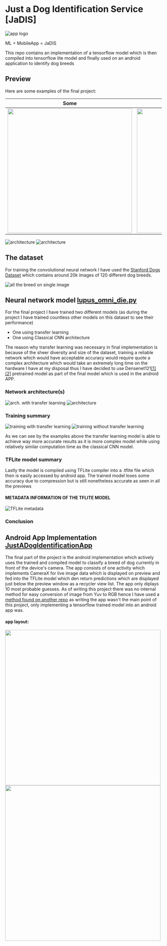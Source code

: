 # Just a Dog Identification Service [JaDIS]
![app logo](https://github.com/Potentiak/JustADogIdentificationService/blob/main/figures/logo_with_title.png)

ML + MobileApp = JaDIS



This repo contains an implementation of a tensorflow model which is then compiled into tensorflow lite model and finally used on an android application to identify dog breeds

## Preview
Here are some examples of the final project:

| Some                                                                                                                             | static                                                                                                                           | screenshots                                                                                                                      |
|----------------------------------------------------------------------------------------------------------------------------------|----------------------------------------------------------------------------------------------------------------------------------|----------------------------------------------------------------------------------------------------------------------------------|
| <img src="https://github.com/Potentiak/JustADogIdentificationService/blob/main/figures/app_example_static_1.jpg" height = 400 /> | <img src="https://github.com/Potentiak/JustADogIdentificationService/blob/main/figures/app_example_static_2.jpg" height = 400 /> | <img src="https://github.com/Potentiak/JustADogIdentificationService/blob/main/figures/app_example_static_3.jpg" height = 400 /> |

![architecture](https://github.com/Potentiak/JustADogIdentificationService/blob/main/figures/TODO.png)
![architecture](https://github.com/Potentiak/JustADogIdentificationService/blob/main/figures/TODO.png)

## The dataset
For training the convolutional neural network I have used the [Stanford Dogs Dataset](http://vision.stanford.edu/aditya86/ImageNetDogs/) which contains around 20k images of 120 different dog breeds.

![all the breed on single image](https://github.com/Potentiak/JustADogIdentificationService/blob/main/figures/all_the_breeds.png)

## Neural network model                 [lupus_omni_die.py]()

For the final project I have trained two different models (as during the project I have trained countless other models on this dataset to see their performance)

- One using transfer learning
- One using Classical CNN architecture

The reason why transfer learning was necessary in final implementation is because of the sheer diversity and size of the dataset, training a reliable network which would have acceptable accuracy would require quote a complex architecture which would take an extremely long time on the hardware I have at my disposal thus I have decided to use Densenet121[[1]](https://keras.io/api/applications/densenet/)[[2]](https://arxiv.org/abs/1608.06993) pretrained model as part of the final model which is used in the android APP.

### Network architecture(s)

![arch. with transfer learning](https://github.com/Potentiak/JustADogIdentificationService/blob/main/figures/TODO)
![architecture](https://github.com/Potentiak/JustADogIdentificationService/blob/main/figures/TODO.png)

### Training summary
![training with transfer learning](https://github.com/Potentiak/JustADogIdentificationService/blob/main/figures/w_transfer_learning.png)
![training without transfer learning](https://github.com/Potentiak/JustADogIdentificationService/blob/main/figures/TODO.png)

As we can see by the examples above the transfer learning model is able to achieve way more accurate results as it is more complex model while using relatively similar computation time as the classical CNN model.

### TFLite model summary

Lastly the model is compiled using TFLite compiler into a .tflite file which then is easily accessed by android app. The trained model loses some accuracy due to compression but is still nonetheless accurate as seen in all the previews

#### METADATA INFORMATION OF THE TFLITE MODEL
![TFLite metadata](https://github.com/Potentiak/JustADogIdentificationService/blob/main/figures/augmentation_example.png)

### Conclusion



## Android App Implementation           [JustADogIdentificationApp](https://github.com/Potentiak/JustADogIdentificationService/tree/main/JustADogIdentificationApp)
The final part of the project is the android implementation which actively uses the trained and compiled model to classify a breed of dog currently in front of the device's camera.
The app consists of one activity which implements CameraX for live image data which is displayed on preview and fed into the TFLite model which den return predictions which are displayed just below the preview window as a recycler view list.
The app only diplays 10 most probable guesses. As of writing this project there was no internal method for easy conversion of image from Yuv to RGB hence I have used a [method found on another repo](https://github.com/hoitab/TFLClassify/blob/main/finish/src/main/java/org/tensorflow/lite/examples/classification/util/YuvToRgbConverter.kt)
as writing the app wasn't the main point of this project, only implementing a tensorflow trained model into an android app was.

#### app layout:
<p float="middle">
  <img src="https://github.com/Potentiak/JustADogIdentificationService/blob/main/figures/app_layout_live.jpg" height="500" />
  <img src="https://github.com/Potentiak/JustADogIdentificationService/blob/main/figures/app_layout_design.jpg" height="500"/> 
</p>

